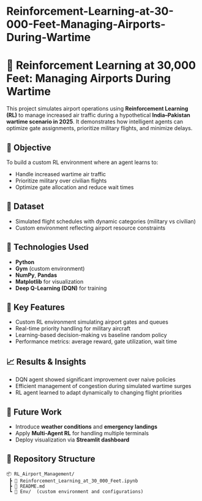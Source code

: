 # Reinforcement-Learning-at-30-000-Feet-Managing-Airports-During-Wartime

# 🛫 Reinforcement Learning at 30,000 Feet: Managing Airports During Wartime

This project simulates airport operations using **Reinforcement Learning (RL)** to manage increased air traffic during a hypothetical **India–Pakistan wartime scenario in 2025**. It demonstrates how intelligent agents can optimize gate assignments, prioritize military flights, and minimize delays.

## 🎯 Objective

To build a custom RL environment where an agent learns to:
- Handle increased wartime air traffic
- Prioritize military over civilian flights
- Optimize gate allocation and reduce wait times

## 📁 Dataset

- Simulated flight schedules with dynamic categories (military vs civilian)
- Custom environment reflecting airport resource constraints

## 🧠 Technologies Used

- **Python**
- **Gym** (custom environment)
- **NumPy**, **Pandas**
- **Matplotlib** for visualization
- **Deep Q-Learning (DQN)** for training

## 📌 Key Features

- Custom RL environment simulating airport gates and queues
- Real-time priority handling for military aircraft
- Learning-based decision-making vs baseline random policy
- Performance metrics: average reward, gate utilization, wait time

## 📈 Results & Insights

- DQN agent showed significant improvement over naive policies
- Efficient management of congestion during simulated wartime surges
- RL agent learned to adapt dynamically to changing flight priorities

## 🚀 Future Work

- Introduce **weather conditions** and **emergency landings**
- Apply **Multi-Agent RL** for handling multiple terminals
- Deploy visualization via **Streamlit dashboard**

## 📎 Repository Structure

```
📦 RL_Airport_Management/
 ┣ 📄 Reinforcement_Learning_at_30_000_Feet.ipynb
 ┣ 📄 README.md
 ┗ 📁 Env/  (custom environment and configurations)
```
